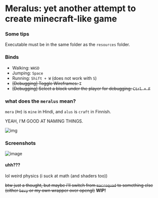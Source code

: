 # Meralus: yet another attempt to create minecraft-like game

### Some tips

Executable must be in the same folder as the `resources` folder.

### Binds

- Walking: `WASD`
- Jumping: `Space`
- Running: `Shift + W` (does not work with `S`)
- ~~\[Debugging\] Toggle Wireframes: `T`~~
- ~~\[Debugging\] Select a block under the player for debugging: `Ctrl + F`~~

### what does the `meralus` mean?

`mera` (`मेरा`) is `mine` in Hindi, and `alus` is `craft` in Finnish.

YEAH, I'M GOOD AT NAMING THINGS.

![img](https://c.tenor.com/Bl6dhMPkMs0AAAAd/tenor.gif)

### Screenshots

![image](https://github.com/user-attachments/assets/432b1413-b3e5-4e65-a7c9-2cfa5882a1cc)

#### uhh???

lol weird physics (i suck at math (and shaders too))

~~btw just a thought, but maybe i'll switch from `macroquad` to something else (either `bevy` or my own wrapper over opengl)~~ **WIP!**


